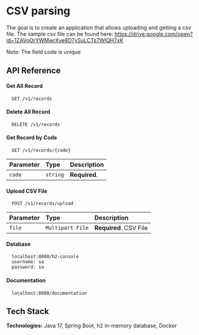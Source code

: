 
# CSV parsing

The goal is to create an application that allows uploading and getting a csv file.
The sample csv file can be found here: 
https://drive.google.com/open?id=1ZAVoOrYWMwrXve8D7ySuLCTs7WIQH7xK

Note: The field code is unique
## API Reference

#### Get All Record

```http
  GET /v1/records
```

#### Delete All Record

```http
  DELETE /v1/records
```


#### Get Record by Code

```http
  GET /v1/records/{code}
```

| Parameter | Type     | Description                |
| :-------- | :------- | :------------------------- |
| `code` | `string` | **Required**.  |

#### Upload CSV File

```http
  POST /v1/records/upload
```

| Parameter | Type     | Description                       |
| :-------- | :------- | :-------------------------------- |
| `file`      | `Multipart File` | **Required**. CSV File|

#### Database 

```http
  localhost:8080/h2-console 
  username: sa
  password: sa
```

#### Documentation 

```http
  localhost:8080/documentation 
```



## Tech Stack

**Technologies:** Java 17, Spring Boot, h2 in-memory database, Docker

